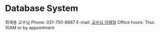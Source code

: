 # Database System

최재용 교수님
Phone: 031-750-8667
E-mail: [교수님 이메일](andrewjchoi@gachon.ac.kr)
Office hours: Thur. 10AM or by appointment
